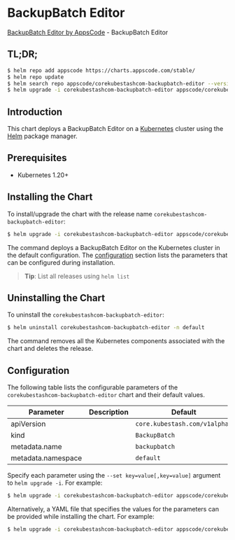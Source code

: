 # BackupBatch Editor

[BackupBatch Editor by AppsCode](https://appscode.com) - BackupBatch Editor

## TL;DR;

```bash
$ helm repo add appscode https://charts.appscode.com/stable/
$ helm repo update
$ helm search repo appscode/corekubestashcom-backupbatch-editor --version=v0.26.0
$ helm upgrade -i corekubestashcom-backupbatch-editor appscode/corekubestashcom-backupbatch-editor -n default --create-namespace --version=v0.26.0
```

## Introduction

This chart deploys a BackupBatch Editor on a [Kubernetes](http://kubernetes.io) cluster using the [Helm](https://helm.sh) package manager.

## Prerequisites

- Kubernetes 1.20+

## Installing the Chart

To install/upgrade the chart with the release name `corekubestashcom-backupbatch-editor`:

```bash
$ helm upgrade -i corekubestashcom-backupbatch-editor appscode/corekubestashcom-backupbatch-editor -n default --create-namespace --version=v0.26.0
```

The command deploys a BackupBatch Editor on the Kubernetes cluster in the default configuration. The [configuration](#configuration) section lists the parameters that can be configured during installation.

> **Tip**: List all releases using `helm list`

## Uninstalling the Chart

To uninstall the `corekubestashcom-backupbatch-editor`:

```bash
$ helm uninstall corekubestashcom-backupbatch-editor -n default
```

The command removes all the Kubernetes components associated with the chart and deletes the release.

## Configuration

The following table lists the configurable parameters of the `corekubestashcom-backupbatch-editor` chart and their default values.

|     Parameter      | Description |                 Default                  |
|--------------------|-------------|------------------------------------------|
| apiVersion         |             | <code>core.kubestash.com/v1alpha1</code> |
| kind               |             | <code>BackupBatch</code>                 |
| metadata.name      |             | <code>backupbatch</code>                 |
| metadata.namespace |             | <code>default</code>                     |


Specify each parameter using the `--set key=value[,key=value]` argument to `helm upgrade -i`. For example:

```bash
$ helm upgrade -i corekubestashcom-backupbatch-editor appscode/corekubestashcom-backupbatch-editor -n default --create-namespace --version=v0.26.0 --set apiVersion=core.kubestash.com/v1alpha1
```

Alternatively, a YAML file that specifies the values for the parameters can be provided while
installing the chart. For example:

```bash
$ helm upgrade -i corekubestashcom-backupbatch-editor appscode/corekubestashcom-backupbatch-editor -n default --create-namespace --version=v0.26.0 --values values.yaml
```
